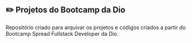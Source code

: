 ## ✏️ Projetos do Bootcamp da Dio

Repositório criado para arquivar os projetos e códigos criados a partir do Bootcamp Spread Fullstack Developer da Dio.
 

